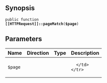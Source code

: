 ## Synopsis

<code>public function <b>[[HTTPRequest]]::pageMatch</b>(<b>$page</b>)</code>

## Parameters

<table>
  <thead>
    <tr>
      <th>Name</th>
      <th>Direction</th>
      <th>Type</th>
      <th>Description</th>
    </tr>
  </thead>
  <tbody>
    <tr>
      <td><code>$page</code>
      <td><i></i></td>
      <td></td>
      <td>

      </td>
    </tr>
  </tbody>
</table>

